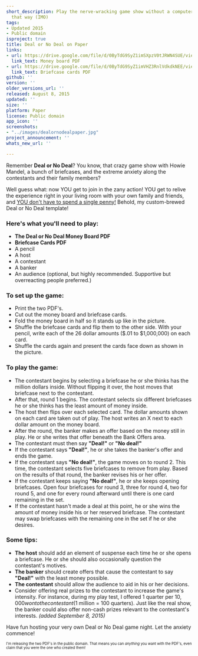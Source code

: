 ```yaml
---
short_description: Play the nerve-wracking game show without a computer. It's better
  that way (IMO)
tags:
- Updated 2015
- Public domain
isproject: true
title: Deal or No Deal on Paper
links:
- url: https://drive.google.com/file/d/0ByTdG9SyZ1imSXpzV0tJRWN4SUE/view?usp=sharing&resourcekey=0-tzb0h5LK9CQ3TPymjB99Pw
  link_text: Money board PDF
- url: https://drive.google.com/file/d/0ByTdG9SyZ1imVHZ3RnlVdkdkNEE/view?usp=sharing&resourcekey=0-T2X5z1w72M-xOhSV33szpA
  link_text: Briefcase cards PDF
github: ''
version: ''
older_versions_url: ''
released: August 8, 2015
updated: ''
size: ''
platform: Paper
license: Public domain
app_icon: ''
screenshots:
- "../images/dealornodealpaper.jpg"
project_announcement: ''
whats_new_url: ''

---
```

Remember **Deal or No Deal**? You know, that crazy game show with Howie Mandel, a bunch of briefcases, and the extreme anxiety along the contestants and their family members?

Well guess what: now YOU get to join in the zany action! YOU get to relive the experience right in your living room with your own family and friends, and [YOU don't have to spend a single penny!](http://www.amazon.com/Pressman-Toy-5061-06-Deal-or/dp/B000ETXOF0/) Behold, my custom-brewed Deal or No Deal template!

### Here's what you'll need to play:

* **The Deal or No Deal Money Board PDF**
* **Briefcase Cards PDF**
* A pencil
* A host
* A contestant
* A banker
* An audience (optional, but highly recommended. Supportive but overreacting people preferred.)

### To set up the game:

* Print the two PDF's.
* Cut out the money board and briefcase cards.
* Fold the money board in half so it stands up like in the picture.
* Shuffle the briefcase cards and flip them to the other side. With your pencil, write each of the 26 dollar amounts ($.01 to $1,000,000) on each card.
* Shuffle the cards again and present the cards face down as shown in the picture.

### To play the game:

* The contestant begins by selecting a briefcase he or she thinks has the million dollars inside. Without flipping it over, the host moves that briefcase next to the contestant.
* After that, round 1 begins. The contestant selects six different briefcases he or she thinks has the least amount of money inside.
* The host then flips over each selected card. The dollar amounts shown on each card are taken out of play. The host writes an X next to each dollar amount on the money board.
* After the round, the banker makes an offer based on the money still in play. He or she writes that offer beneath the Bank Offers area.
* The contestant must then say **"Deal!"** or **"No deal!"**
* If the contestant says **"Deal!"**, he or she takes the banker's offer and ends the game.
* If the contestant says **"No deal!"**, the game moves on to round 2. This time, the contestant selects five briefcases to remove from play. Based on the results of that round, the banker revises his or her offer.
* If the contestant keeps saying **"No deal!"**, he or she keeps opening briefcases. Open four briefcases for round 3, three for round 4, two for round 5, and one for every round afterward until there is one card remaining in the set.
* If the contestant hasn't made a deal at this point, he or she wins the amount of money inside his or her reserved briefcase. The contestant may swap briefcases with the remaining one in the set if he or she desires.

### Some tips:

* **The host** should add an element of suspense each time he or she opens a briefcase. He or she should also occasionally question the contestant's motives.
* **The banker** should create offers that cause the contestant to say **"Deal!"** with the least money possible.
* **The contestant** should allow the audience to aid in his or her decisions.
* Consider offering real prizes to the contestant to increase the game's intensity. For instance, during my play test, I offered 1 quarter per $10,000 won to the contestant ($1 million = 100 quarters). Just like the real show, the banker could also offer non-cash prizes relevant to the contestant's interests. _(added September 8, 2015)_

Have fun hosting your very own Deal or No Deal game night. Let the anxiety commence!

<sub><sup>I'm releasing the two PDF's in the public domain. That means you can _anything_ you want with the PDF's, even claim that you were the one who created them!</sup></sub>